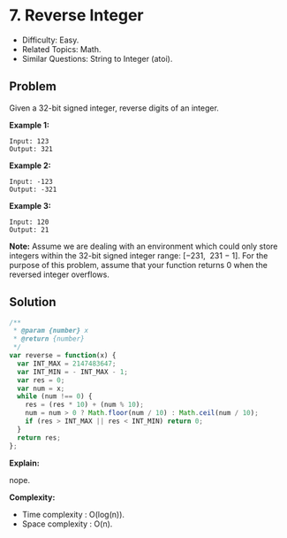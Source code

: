 # 7. Reverse Integer

- Difficulty: Easy.
- Related Topics: Math.
- Similar Questions: String to Integer (atoi).

## Problem

Given a 32-bit signed integer, reverse digits of an integer.

**Example 1:**

```
Input: 123
Output: 321
```

**Example 2:**

```
Input: -123
Output: -321
```

**Example 3:**

```
Input: 120
Output: 21
```

**Note:**
Assume we are dealing with an environment which could only store integers within the 32-bit signed integer range: [−231,  231 − 1]. For the purpose of this problem, assume that your function returns 0 when the reversed integer overflows.

## Solution

```javascript
/**
 * @param {number} x
 * @return {number}
 */
var reverse = function(x) {
  var INT_MAX = 2147483647;
  var INT_MIN = - INT_MAX - 1;
  var res = 0;
  var num = x;
  while (num !== 0) {
    res = (res * 10) + (num % 10);
    num = num > 0 ? Math.floor(num / 10) : Math.ceil(num / 10);
    if (res > INT_MAX || res < INT_MIN) return 0;
  }
  return res;
};
```

**Explain:**

nope.

**Complexity:**

* Time complexity : O(log(n)).
* Space complexity : O(n).
